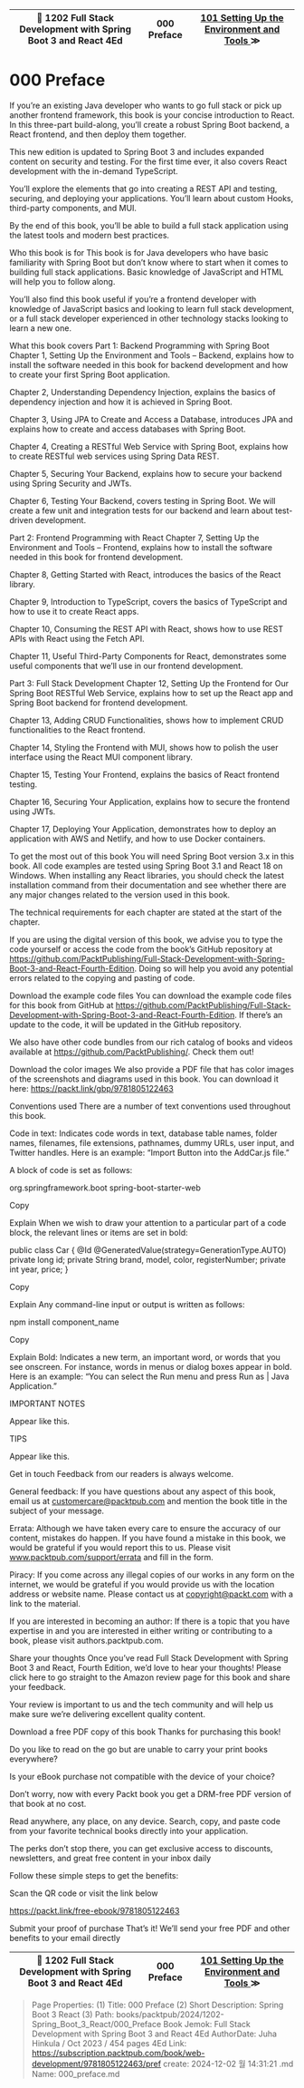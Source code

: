 
| 🏁 1202 Full Stack Development with Spring Boot 3 and React 4Ed | 000 Preface | [ 101 Setting Up the Environment and Tools ](/books/packtpub/2024/1202-Spring_Boot_3_React/101_Setting_Up_the_Environment_and_Tools) ≫ |
|:----:|:----:|:----:|

# 000 Preface

If you’re an existing Java developer who wants to go full stack or pick up another frontend framework, this book is your concise introduction to React. In this three-part build-along, you’ll create a robust Spring Boot backend, a React frontend, and then deploy them together.

This new edition is updated to Spring Boot 3 and includes expanded content on security and testing. For the first time ever, it also covers React development with the in-demand TypeScript.

You’ll explore the elements that go into creating a REST API and testing, securing, and deploying your applications. You’ll learn about custom Hooks, third-party components, and MUI.

By the end of this book, you’ll be able to build a full stack application using the latest tools and modern best practices.

Who this book is for
This book is for Java developers who have basic familiarity with Spring Boot but don’t know where to start when it comes to building full stack applications. Basic knowledge of JavaScript and HTML will help you to follow along.

You’ll also find this book useful if you’re a frontend developer with knowledge of JavaScript basics and looking to learn full stack development, or a full stack developer experienced in other technology stacks looking to learn a new one.

What this book covers
Part 1: Backend Programming with Spring Boot
Chapter 1, Setting Up the Environment and Tools – Backend, explains how to install the software needed in this book for backend development and how to create your first Spring Boot application.

Chapter 2, Understanding Dependency Injection, explains the basics of dependency injection and how it is achieved in Spring Boot.

Chapter 3, Using JPA to Create and Access a Database, introduces JPA and explains how to create and access databases with Spring Boot.

Chapter 4, Creating a RESTful Web Service with Spring Boot, explains how to create RESTful web services using Spring Data REST.

Chapter 5, Securing Your Backend, explains how to secure your backend using Spring Security and JWTs.

Chapter 6, Testing Your Backend, covers testing in Spring Boot. We will create a few unit and integration tests for our backend and learn about test-driven development.

Part 2: Frontend Programming with React
Chapter 7, Setting Up the Environment and Tools – Frontend, explains how to install the software needed in this book for frontend development.

Chapter 8, Getting Started with React, introduces the basics of the React library.

Chapter 9, Introduction to TypeScript, covers the basics of TypeScript and how to use it to create React apps.

Chapter 10, Consuming the REST API with React, shows how to use REST APIs with React using the Fetch API.

Chapter 11, Useful Third-Party Components for React, demonstrates some useful components that we’ll use in our frontend development.

Part 3: Full Stack Development
Chapter 12, Setting Up the Frontend for Our Spring Boot RESTful Web Service, explains how to set up the React app and Spring Boot backend for frontend development.

Chapter 13, Adding CRUD Functionalities, shows how to implement CRUD functionalities to the React frontend.

Chapter 14, Styling the Frontend with MUI, shows how to polish the user interface using the React MUI component library.

Chapter 15, Testing Your Frontend, explains the basics of React frontend testing.

Chapter 16, Securing Your Application, explains how to secure the frontend using JWTs.

Chapter 17, Deploying Your Application, demonstrates how to deploy an application with AWS and Netlify, and how to use Docker containers.

To get the most out of this book
You will need Spring Boot version 3.x in this book. All code examples are tested using Spring Boot 3.1 and React 18 on Windows. When installing any React libraries, you should check the latest installation command from their documentation and see whether there are any major changes related to the version used in this book.

The technical requirements for each chapter are stated at the start of the chapter.

If you are using the digital version of this book, we advise you to type the code yourself or access the code from the book’s GitHub repository at https://github.com/PacktPublishing/Full-Stack-Development-with-Spring-Boot-3-and-React-Fourth-Edition. Doing so will help you avoid any potential errors related to the copying and pasting of code.

Download the example code files
You can download the example code files for this book from GitHub at https://github.com/PacktPublishing/Full-Stack-Development-with-Spring-Boot-3-and-React-Fourth-Edition. If there’s an update to the code, it will be updated in the GitHub repository.

We also have other code bundles from our rich catalog of books and videos available at https://github.com/PacktPublishing/. Check them out!

Download the color images
We also provide a PDF file that has color images of the screenshots and diagrams used in this book. You can download it here: https://packt.link/gbp/9781805122463

Conventions used
There are a number of text conventions used throughout this book.

Code in text: Indicates code words in text, database table names, folder names, filenames, file extensions, pathnames, dummy URLs, user input, and Twitter handles. Here is an example: “Import Button into the AddCar.js file.”

A block of code is set as follows:

<dependency>
     <groupId>org.springframework.boot</groupId>
     <artifactId>spring-boot-starter-web</artifactId>
</dependency>

Copy

Explain
When we wish to draw your attention to a particular part of a code block, the relevant lines or items are set in bold:

public class Car {
    @Id
    @GeneratedValue(strategy=GenerationType.AUTO)
    private long id;
    private String brand, model, color, registerNumber;
    private int year, price;
}

Copy

Explain
Any command-line input or output is written as follows:

npm install component_name

Copy

Explain
Bold: Indicates a new term, an important word, or words that you see onscreen. For instance, words in menus or dialog boxes appear in bold. Here is an example: “You can select the Run menu and press Run as | Java Application.”

IMPORTANT NOTES

Appear like this.

TIPS

Appear like this.

Get in touch
Feedback from our readers is always welcome.

General feedback: If you have questions about any aspect of this book, email us at customercare@packtpub.com and mention the book title in the subject of your message.

Errata: Although we have taken every care to ensure the accuracy of our content, mistakes do happen. If you have found a mistake in this book, we would be grateful if you would report this to us. Please visit www.packtpub.com/support/errata and fill in the form.

Piracy: If you come across any illegal copies of our works in any form on the internet, we would be grateful if you would provide us with the location address or website name. Please contact us at copyright@packt.com with a link to the material.

If you are interested in becoming an author: If there is a topic that you have expertise in and you are interested in either writing or contributing to a book, please visit authors.packtpub.com.

Share your thoughts
Once you’ve read Full Stack Development with Spring Boot 3 and React, Fourth Edition, we’d love to hear your thoughts! Please click here to go straight to the Amazon review page for this book and share your feedback.

Your review is important to us and the tech community and will help us make sure we’re delivering excellent quality content.

Download a free PDF copy of this book
Thanks for purchasing this book!

Do you like to read on the go but are unable to carry your print books everywhere?

Is your eBook purchase not compatible with the device of your choice?

Don’t worry, now with every Packt book you get a DRM-free PDF version of that book at no cost.

Read anywhere, any place, on any device. Search, copy, and paste code from your favorite technical books directly into your application.

The perks don’t stop there, you can get exclusive access to discounts, newsletters, and great free content in your inbox daily

Follow these simple steps to get the benefits:

Scan the QR code or visit the link below

https://packt.link/free-ebook/9781805122463

Submit your proof of purchase
That’s it! We’ll send your free PDF and other benefits to your email directly



| 🏁 1202 Full Stack Development with Spring Boot 3 and React 4Ed | 000 Preface | [ 101 Setting Up the Environment and Tools ](/books/packtpub/2024/1202-Spring_Boot_3_React/101_Setting_Up_the_Environment_and_Tools) ≫ |
|:----:|:----:|:----:|

> Page Properties:
> (1) Title: 000 Preface
> (2) Short Description: Spring Boot 3 React
> (3) Path: books/packtpub/2024/1202-Spring_Boot_3_React/000_Preface
> Book Jemok: Full Stack Development with Spring Boot 3 and React 4Ed
> AuthorDate: Juha Hinkula / Oct 2023 / 454 pages 4Ed
> Link: https://subscription.packtpub.com/book/web-development/9781805122463/pref
> create: 2024-12-02 월 14:31:21
> .md Name: 000_preface.md

